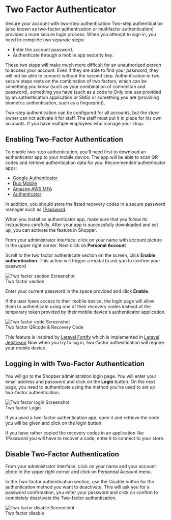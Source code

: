 # Two Factor Authenticator

Secure your account with two-step authentication
Two-step authentication (also known as two-factor authentication or multifactor authentication) provides a more secure login process. When you attempt to sign in, you need to complete two separate steps:

- Enter the account password.
- Authenticate through a mobile app security key.

These two steps will make much more difficult for an unauthorized person to access your account. 
Even if they are able to find your password, they will not be able to connect without the second step.
Authentication in two secure steps rests on the combination of two factors, which can be something you 
know (such as your combination of connection and password), something you have (such as a code to Only one
use provided by an authentication application or SMS) or something you are (providing biometric authentication, such as a fingerprint).

Two-step authentication can be configured for all accounts, but the store owner can not activate it for staff. 
The staff must put it in place for his own accounts. If you have multiple employees who manage your shop.

## Enabling Two-Factor Authentication

To enable two-step authentication, you'll need first to download an authenticator app to your mobile device. 
The app will be able to scan QR codes and retrieve authentication data for you. Recommended authenticator apps:

- [Google Authenticator](https://support.google.com/accounts/answer/1066447)
- [Duo Mobile](https://guide.duo.com/third-party-accounts)
- [Amazon AWS MFA](https://aws.amazon.com/iam/details/mfa)
- [Authenticator](https://www.microsoft.com/store/p/microsoft-authenticator/9nblgggzmcj6)

In addition, you should store the listed recovery codes in a secure password manager such as [1Password](https://1password.com).

When you install an authenticator app, make sure that you follow its instructions carefully. 
After your app is successfully downloaded and set up, you can activate the feature in Shopper.

From your administrator interface, click on your name with account picture in the upper right corner. Next click on **Personal Account**

Scroll to the two factor authenticate section on the screen, click **Enable authentication**. This action will trigger a modal to ask you to confirm your password

<div class="screenshot">
    <img src="/screenshots/{{version}}/two-factor-section.png" alt="Two factor section Screenshot">
    <div class="caption">Two factor section</div>
</div>

Enter your current password in the space provided and click **Enable**.

If the user loses access to their mobile device, the login page will allow them to authenticate using one of their recovery codes instead of the temporary token provided by their mobile device's authenticator application.

<div class="screenshot">
    <img src="/screenshots/{{version}}/two-factor-code.png" alt="Two factor code Screenshot">
    <div class="caption">Two factor QRcode & Recovery Code</div>
</div>

This feature is inspired by [Laravel Fortify](https://laravel.com/docs/9.x/fortify) which is implemented in [Laravel Jetstream](https://jetstream.laravel.com/2.x/introduction.html)
Now when you try to log in, two-factor authentication will require your mobile device.

## Logging in with Two-Factor Authentication

You will go to the Shopper administration login page. You will enter your email address and password and click on the **Login** button. 
On the next page, you need to authenticate using the method you've used to set up two-factor authentication.

<div class="screenshot">
    <img src="/screenshots/{{version}}/two-factor-authentication.png" alt="Two factor login Screenshot">
    <div class="caption">Two factor Login</div>
</div>

If you used a two-factor authentication app, open it and retrieve the code you will be given and click on the login button

If you have rather copied the recovery codes in an application like 1Password you will have to recover a code, enter it to connect to your store.

## Disable Two-Factor Authentication

From your administrator interface, click on your name and your account photo in the upper right corner and click on Personnal Account menu.

In the Two-factor authentication section, use the Disable button for the authentication method you want to deactivate. This will ask you for a password confirmation, you enter your password and click on confirm to completely deactivate the Two-factor authentication.

<div class="screenshot">
    <img src="/screenshots/{{version}}/two-factor-disable.png" alt="Two factor disable Screenshot">
    <div class="caption">Two factor disable</div>
</div>

